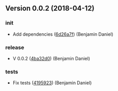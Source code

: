 ## Version 0.0.2 (2018-04-12)


### init

* Add dependencies ([6d26a7f](https://github.com/BenjD90/routing-controllers-starter/commit/6d26a7f)) (Benjamin Daniel)

### release

* V 0.0.2 ([4ba32d0](https://github.com/BenjD90/routing-controllers-starter/commit/4ba32d0)) (Benjamin Daniel)

### tests

* Fix tests ([4195923](https://github.com/BenjD90/routing-controllers-starter/commit/4195923)) (Benjamin Daniel)



